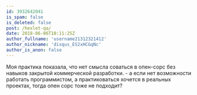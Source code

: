 ```yaml
---
id: 3932642041
is_spam: false
is_deleted: false
post: /hexlet-qa/
date: 2018-06-06T10:11:25Z
author_fullname: 'username21312321412'
author_nickname: 'disqus_ES2xHCGqNc'
author_is_anon: false
---
```


<p>Моя практика показала, что нет смысла соваться в опен-сорс без навыков закрытой коммерческой разработки. - а если нет возможности работать программистом, а практиковаться хочется в реальных проектах, тогда опен сорс тоже не подходит?</p>
